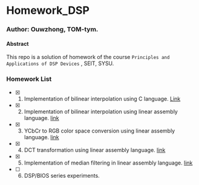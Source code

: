 # Homework_DSP

### Author: Ouwzhong, TOM-tym.

#### Abstract

This repo is a solution of homework of the course `Principles and Applications of DSP Devices` , SEIT, SYSU.

### Homework List

- [x] 1. Implementation of bilinear interpolation using C language. [Link](https://github.com/TOM-tym/hw1_bilinear)
- [x] 2. Implementation of bilinear interpolation using linear assembly language. [link](https://github.com/TOM-tym/BiLinear_interpolation_dsp)
- [x] 3. YCbCr to RGB color space conversion using linear assembly language. [link](https://github.com/TOM-tym/YCbCr2RGB_dsp)
- [x] 4. DCT transformation using linear assembly language. [link](https://github.com/Ouwzhong/4x4_matrix_transform)
- [x] 5. Implementation of median filtering in linear assembly language. [link](https://github.com/TOM-tym/hw5-median_filter)
- [ ] 6. DSP/BIOS series experiments. 